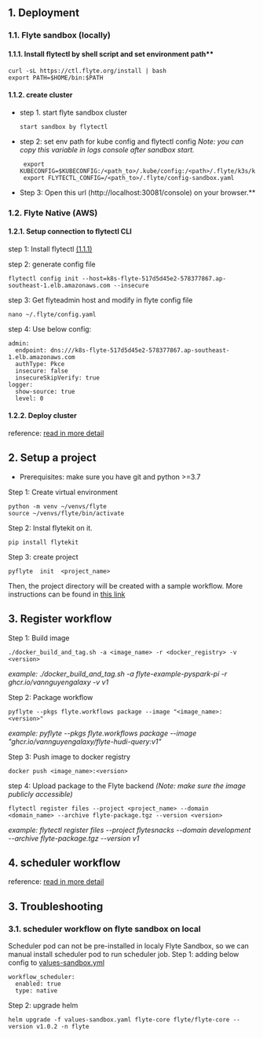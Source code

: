## 1. Deployment
### 1.1. Flyte sandbox (locally)

#### 1.1.1. Install flytectl by shell script and set environment path**

    curl -sL https://ctl.flyte.org/install | bash
    export PATH=$HOME/bin:$PATH

#### 1.1.2. create cluster
* step 1. start flyte sandbox cluster 
 
      start sandbox by flytectl

* step 2: set env path for kube config and flytectl config 
    *Note: you can copy this variable in logs console after sandbox start.* 

       export KUBECONFIG=$KUBECONFIG:/<path_to>/.kube/config:/<path>/.flyte/k3s/k3s.yaml
       export FLYTECTL_CONFIG=/<path_to>/.flyte/config-sandbox.yaml

* Step 3: Open this url (http://localhost:30081/console) on your browser.**
### 1.2. Flyte Native (AWS)
#### 1.2.1. Setup connection to flytectl CLI
step 1: Install flytectl [(1.1.1)](####-1.1.1.-Install-flytectl-by-shell-script-and-set-environment-path)

step 2: generate config file   
  
    flytectl config init --host=k8s-flyte-517d5d45e2-578377867.ap-southeast-1.elb.amazonaws.com --insecure


step 3: Get flyteadmin host and modify in flyte config file

    nano ~/.flyte/config.yaml
   
step 4: Use below config:
 
    admin:
      endpoint: dns:///k8s-flyte-517d5d45e2-578377867.ap-southeast-1.elb.amazonaws.com
      authType: Pkce
      insecure: false
      insecureSkipVerify: true
    logger:
      show-source: true
      level: 0

#### 1.2.2. Deploy cluster 
reference: [read in more detail](https://docs.flyte.org/en/latest/deployment/aws/manual.html#deployment-aws-manual)
## 2. Setup a project
* Prerequisites: make sure you have git and python >=3.7

Step 1: Create virtual environment

    python -m venv ~/venvs/flyte
    source ~/venvs/flyte/bin/activate
Step 2: Instal flytekit on it.

    pip install flytekit
Step 3: create project

    pyflyte  init  <project_name>
Then, the project directory will be created with a sample workflow. More instructions can be found in [this link](https://docs.flyte.org/projects/cookbook/en/stable/auto/larger_apps/larger_apps_setup.html)

## 3. Register workflow 
Step 1: Build image

    ./docker_build_and_tag.sh -a <image_name> -r <docker_registry> -v <version>

*example: ./docker_build_and_tag.sh -a flyte-example-pyspark-pi -r ghcr.io/vannguyengalaxy -v v1*

Step 2: Package workflow

    pyflyte --pkgs flyte.workflows package --image "<image_name>:<version>"

*example: pyflyte --pkgs flyte.workflows package --image "ghcr.io/vannguyengalaxy/flyte-hudi-query:v1"*

Step 3: Push image to docker registry

    docker push <image_name>:<version>

step 4: Upload package to the Flyte backend *(Note: make sure the image publicly accessible)*


    flytectl register files --project <project_name> --domain <domain_name> --archive flyte-package.tgz --version <version>
  
  *example: flytectl register files --project flytesnacks --domain development --archive flyte-package.tgz --version v1*

## 4. scheduler workflow
reference: [read in more detail](https://docs.flyte.org/projects/cookbook/en/stable/auto/core/scheduled_workflows/lp_schedules.html#fixed-rate-intervals)


## 3. Troubleshooting
### 3.1. scheduler workflow on flyte sandbox on local
Scheduler pod can not be pre-installed in localy Flyte Sandbox, so we can manual install scheduler pod to run scheduler job.
Step 1: adding below config to [values-sandbox.yml](https://github.com/flyteorg/flyte/blob/master/charts/flyte-core/values-sandbox.yaml)

    workflow_scheduler:
      enabled: true
      type: native

Step 2: upgrade helm 

    helm upgrade -f values-sandbox.yaml flyte-core flyte/flyte-core --version v1.0.2 -n flyte


